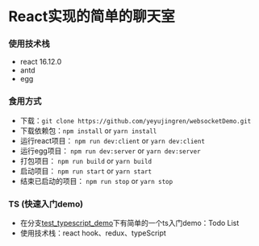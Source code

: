 # React实现的简单的聊天室

### 使用技术栈
- react 16.12.0
- antd
- egg


### 食用方式
- 下载：`git clone https://github.com/yeyujingren/websocketDemo.git`
- 下载依赖包：`npm install` or `yarn install`
- 运行react项目： `npm run dev:client` or `yarn dev:client`
- 运行egg项目： `npm run dev:server` or `yarn dev:server`
- 打包项目： `npm run build` or `yarn build`
- 启动项目： `npm run start` or `yarn start`
- 结束已启动的项目： `npm run stop` or `yarn stop`

### TS (快速入门demo)
- 在分支[test_typescript_demo](https://github.com/yeyujingren/websocketDemo/tree/test_typescript_demo)下有简单的一个ts入门demo：Todo List
- 使用技术栈：react hook、redux、typeScript
